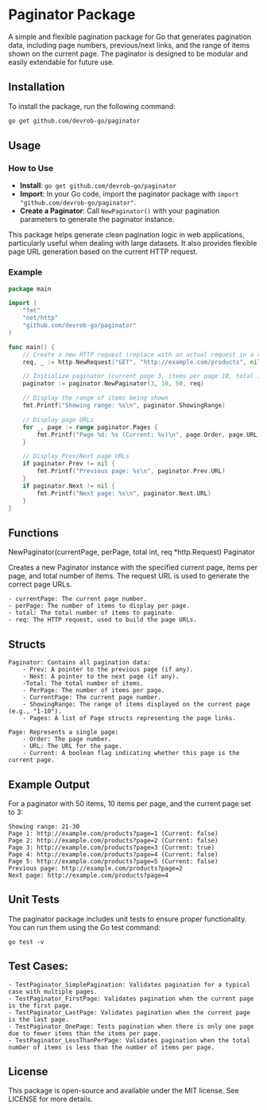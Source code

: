 # Paginator Package

A simple and flexible pagination package for Go that generates pagination data, including page numbers, previous/next links, and the range of items shown on the current page. The paginator is designed to be modular and easily extendable for future use.

## Installation

To install the package, run the following command:

```bash
go get github.com/devrob-go/paginator
```

## Usage


### How to Use

- **Install**: `go get github.com/devrob-go/paginator`
- **Import**: In your Go code, import the paginator package with `import "github.com/devrob-go/paginator"`.
- **Create a Paginator**: Call `NewPaginator()` with your pagination parameters to generate the paginator instance.
  
This package helps generate clean pagination logic in web applications, particularly useful when dealing with large datasets. It also provides flexible page URL generation based on the current HTTP request.


### Example

```go
package main

import (
	"fmt"
	"net/http"
	"github.com/devrob-go/paginator"
)

func main() {
	// Create a new HTTP request (replace with an actual request in a real scenario)
	req, _ := http.NewRequest("GET", "http://example.com/products", nil)

	// Initialize paginator (current page 3, items per page 10, total items 50)
	paginator := paginator.NewPaginator(3, 10, 50, req)

	// Display the range of items being shown
	fmt.Printf("Showing range: %s\n", paginator.ShowingRange)

	// Display page URLs
	for _, page := range paginator.Pages {
		fmt.Printf("Page %d: %s (Current: %v)\n", page.Order, page.URL, page.Current)
	}

	// Display Prev/Next page URLs
	if paginator.Prev != nil {
		fmt.Printf("Previous page: %s\n", paginator.Prev.URL)
	}
	if paginator.Next != nil {
		fmt.Printf("Next page: %s\n", paginator.Next.URL)
	}
}

```

## Functions
NewPaginator(currentPage, perPage, total int, req *http.Request) Paginator

Creates a new Paginator instance with the specified current page, items per page, and total number of items. The request URL is used to generate the correct page URLs.

    - currentPage: The current page number.
    - perPage: The number of items to display per page.
    - total: The total number of items to paginate.
    - req: The HTTP request, used to build the page URLs.

## Structs

    Paginator: Contains all pagination data:
        - Prev: A pointer to the previous page (if any).
        - Next: A pointer to the next page (if any).
        -Total: The total number of items.
        - PerPage: The number of items per page.
        - CurrentPage: The current page number.
        - ShowingRange: The range of items displayed on the current page (e.g., "1-10").
        - Pages: A list of Page structs representing the page links.

    Page: Represents a single page:
        - Order: The page number.
        - URL: The URL for the page.
        - Current: A boolean flag indicating whether this page is the current page.

## Example Output

For a paginator with 50 items, 10 items per page, and the current page set to 3:

```
Showing range: 21-30
Page 1: http://example.com/products?page=1 (Current: false)
Page 2: http://example.com/products?page=2 (Current: false)
Page 3: http://example.com/products?page=3 (Current: true)
Page 4: http://example.com/products?page=4 (Current: false)
Page 5: http://example.com/products?page=5 (Current: false)
Previous page: http://example.com/products?page=2
Next page: http://example.com/products?page=4
```

## Unit Tests

The paginator package includes unit tests to ensure proper functionality. You can run them using the Go test command:

```
go test -v
```

## Test Cases:

    - TestPaginator_SimplePagination: Validates pagination for a typical case with multiple pages.
    - TestPaginator_FirstPage: Validates pagination when the current page is the first page.
    - TestPaginator_LastPage: Validates pagination when the current page is the last page.
    - TestPaginator_OnePage: Tests pagination when there is only one page due to fewer items than the items per page.
    - TestPaginator_LessThanPerPage: Validates pagination when the total number of items is less than the number of items per page.

## License

This package is open-source and available under the MIT license. See LICENSE for more details.
